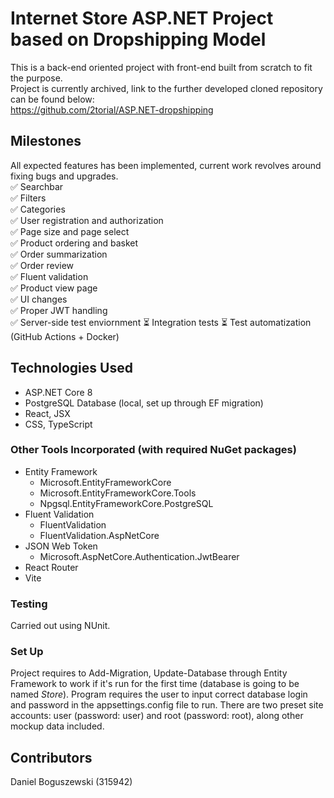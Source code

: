 # Internet Store ASP.NET Project based on Dropshipping Model
This is a back-end oriented project with front-end built from scratch to fit the purpose. \
Project is currently archived, link to the further developed cloned repository can be found below: \
https://github.com/2torial/ASP.NET-dropshipping

## Milestones
All expected features has been implemented, current work revolves around fixing bugs and upgrades. \
✅ Searchbar \
✅ Filters \
✅ Categories \
✅ User registration and authorization \
✅ Page size and page select \
✅ Product ordering and basket \
✅ Order summarization \
✅ Order review \
✅ Fluent validation \
✅ Product view page \
✅ UI changes \
✅ Proper JWT handling \
✅ Server-side test enviornment
⏳ Integration tests
⏳ Test automatization (GitHub Actions + Docker)

## Technologies Used
- ASP.NET Core 8
- PostgreSQL Database (local, set up through EF migration)
- React, JSX
- CSS, TypeScript

### Other Tools Incorporated (with required NuGet packages)
- Entity Framework
  - Microsoft.EntityFrameworkCore
  - Microsoft.EntityFrameworkCore.Tools
  - Npgsql.EntityFrameworkCore.PostgreSQL
- Fluent Validation
  - FluentValidation
  - FluentValidation.AspNetCore
- JSON Web Token
  - Microsoft.AspNetCore.Authentication.JwtBearer
- React Router
- Vite

### Testing
Carried out using NUnit.

### Set Up
Project requires to Add-Migration, Update-Database through Entity Framework to work if it's run for the first time (database is going to be named *Store*).
Program requires the user to input correct database login and password in the appsettings.config file to run. 
There are two preset site accounts: user (password: user) and root (password: root), along other mockup data included.

## Contributors
Daniel Boguszewski (315942)
